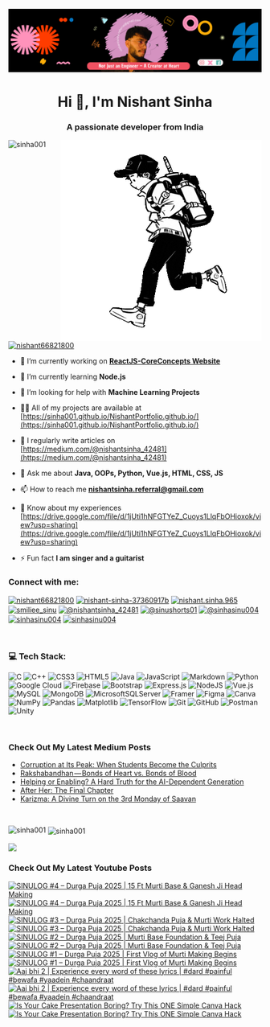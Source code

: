 [![MasterHead](head.png)](https://www.linkedin.com/in/nishant-sinha-37360917b/)


<h1 align="center">Hi 👋, I'm Nishant Sinha</h1>
<h3 align="center">A passionate developer from India</h3>

<img align="right" alt = "Coding" width = "400" src = "runner.gif">

<p align="left"> <img src="https://komarev.com/ghpvc/?username=sinha001&label=Profile%20views&color=0e75b6&style=flat" alt="sinha001" /> </p>


<p align="left"> <a href="https://twitter.com/nishant66821800" target="blank"><img src="https://img.shields.io/twitter/follow/nishant66821800?logo=twitter&style=for-the-badge" alt="nishant66821800" /></a> </p>

- 🔭 I’m currently working on **[ReactJS-CoreConcepts Website](https://github.com/sinha001/ReactJS-CoreConcepts)**

- 🌱 I’m currently learning **Node.js**

- 🤝 I’m looking for help with **Machine Learning Projects**

- 👨‍💻 All of my projects are available at [https://sinha001.github.io/NishantPortfolio.github.io/](https://sinha001.github.io/NishantPortfolio.github.io/)

- 📝 I regularly write articles on [https://medium.com/@nishantsinha_42481](https://medium.com/@nishantsinha_42481)

- 💬 Ask me about **Java, OOPs, Python, Vue.js, HTML, CSS, JS**

- 📫 How to reach me **nishantsinha.referral@gmail.com**

- 📄 Know about my experiences [https://drive.google.com/file/d/1jUti1hNFGTYeZ_Cuoys1LlqFbOHioxok/view?usp=sharing](https://drive.google.com/file/d/1jUti1hNFGTYeZ_Cuoys1LlqFbOHioxok/view?usp=sharing)

- ⚡ Fun fact **I am singer and a guitarist**



<h3 align="left">Connect with me:</h3>
<p align="left">
<a href="https://twitter.com/nishant66821800" target="blank"><img align="center" src="https://raw.githubusercontent.com/rahuldkjain/github-profile-readme-generator/master/src/images/icons/Social/twitter.svg" alt="nishant66821800" height="30" width="40" /></a>
<a href="https://linkedin.com/in/nishant-sinha-37360917b" target="blank"><img align="center" src="https://raw.githubusercontent.com/rahuldkjain/github-profile-readme-generator/master/src/images/icons/Social/linked-in-alt.svg" alt="nishant-sinha-37360917b" height="30" width="40" /></a>
<a href="https://fb.com/nishant.sinha.965" target="blank"><img align="center" src="https://raw.githubusercontent.com/rahuldkjain/github-profile-readme-generator/master/src/images/icons/Social/facebook.svg" alt="nishant.sinha.965" height="30" width="40" /></a>
<a href="https://instagram.com/smiliee_sinu" target="blank"><img align="center" src="https://raw.githubusercontent.com/rahuldkjain/github-profile-readme-generator/master/src/images/icons/Social/instagram.svg" alt="smiliee_sinu" height="30" width="40" /></a>
<a href="https://medium.com/@nishantsinha_42481" target="blank"><img align="center" src="https://raw.githubusercontent.com/rahuldkjain/github-profile-readme-generator/master/src/images/icons/Social/medium.svg" alt="@nishantsinha_42481" height="30" width="40" /></a>
<a href="https://www.youtube.com/@sinushorts01" target="blank"><img align="center" src="https://raw.githubusercontent.com/rahuldkjain/github-profile-readme-generator/master/src/images/icons/Social/youtube.svg" alt="@sinushorts01" height="30" width="40" /></a>
<a href="https://www.hackerrank.com/@sinhasinu004" target="blank"><img align="center" src="https://raw.githubusercontent.com/rahuldkjain/github-profile-readme-generator/master/src/images/icons/Social/hackerrank.svg" alt="@sinhasinu004" height="30" width="40" /></a>
<a href="https://www.leetcode.com/sinhasinu004" target="blank"><img align="center" src="https://raw.githubusercontent.com/rahuldkjain/github-profile-readme-generator/master/src/images/icons/Social/leet-code.svg" alt="sinhasinu004" height="30" width="40" /></a>
<a href="https://auth.geeksforgeeks.org/user/sinhasinu004" target="blank"><img align="center" src="https://raw.githubusercontent.com/rahuldkjain/github-profile-readme-generator/master/src/images/icons/Social/geeks-for-geeks.svg" alt="sinhasinu004" height="30" width="40" /></a>
</p>
<br/>

### 💻 Tech Stack:
![C](https://img.shields.io/badge/c-%2300599C.svg?style=for-the-badge&logo=c&logoColor=white) ![C++](https://img.shields.io/badge/c++-%2300599C.svg?style=for-the-badge&logo=c%2B%2B&logoColor=white) ![CSS3](https://img.shields.io/badge/css3-%231572B6.svg?style=for-the-badge&logo=css3&logoColor=white) ![HTML5](https://img.shields.io/badge/html5-%23E34F26.svg?style=for-the-badge&logo=html5&logoColor=white) ![Java](https://img.shields.io/badge/java-%23ED8B00.svg?style=for-the-badge&logo=openjdk&logoColor=white) ![JavaScript](https://img.shields.io/badge/javascript-%23323330.svg?style=for-the-badge&logo=javascript&logoColor=%23F7DF1E) ![Markdown](https://img.shields.io/badge/markdown-%23000000.svg?style=for-the-badge&logo=markdown&logoColor=white) ![Python](https://img.shields.io/badge/python-3670A0?style=for-the-badge&logo=python&logoColor=ffdd54) ![Google Cloud](https://img.shields.io/badge/GoogleCloud-%234285F4.svg?style=for-the-badge&logo=google-cloud&logoColor=white) ![Firebase](https://img.shields.io/badge/firebase-%23039BE5.svg?style=for-the-badge&logo=firebase) ![Bootstrap](https://img.shields.io/badge/bootstrap-%238511FA.svg?style=for-the-badge&logo=bootstrap&logoColor=white) ![Express.js](https://img.shields.io/badge/express.js-%23404d59.svg?style=for-the-badge&logo=express&logoColor=%2361DAFB) ![NodeJS](https://img.shields.io/badge/node.js-6DA55F?style=for-the-badge&logo=node.js&logoColor=white) ![Vue.js](https://img.shields.io/badge/vue.js-%2335495e.svg?style=for-the-badge&logo=vuedotjs&logoColor=%234FC08D) ![MySQL](https://img.shields.io/badge/mysql-4479A1.svg?style=for-the-badge&logo=mysql&logoColor=white) ![MongoDB](https://img.shields.io/badge/MongoDB-%234ea94b.svg?style=for-the-badge&logo=mongodb&logoColor=white) ![MicrosoftSQLServer](https://img.shields.io/badge/Microsoft%20SQL%20Server-CC2927?style=for-the-badge&logo=microsoft%20sql%20server&logoColor=white) ![Framer](https://img.shields.io/badge/Framer-black?style=for-the-badge&logo=framer&logoColor=blue) ![Figma](https://img.shields.io/badge/figma-%23F24E1E.svg?style=for-the-badge&logo=figma&logoColor=white) ![Canva](https://img.shields.io/badge/Canva-%2300C4CC.svg?style=for-the-badge&logo=Canva&logoColor=white) ![NumPy](https://img.shields.io/badge/numpy-%23013243.svg?style=for-the-badge&logo=numpy&logoColor=white) ![Pandas](https://img.shields.io/badge/pandas-%23150458.svg?style=for-the-badge&logo=pandas&logoColor=white) ![Matplotlib](https://img.shields.io/badge/Matplotlib-%23ffffff.svg?style=for-the-badge&logo=Matplotlib&logoColor=black) ![TensorFlow](https://img.shields.io/badge/TensorFlow-%23FF6F00.svg?style=for-the-badge&logo=TensorFlow&logoColor=white) ![Git](https://img.shields.io/badge/git-%23F05033.svg?style=for-the-badge&logo=git&logoColor=white) ![GitHub](https://img.shields.io/badge/github-%23121011.svg?style=for-the-badge&logo=github&logoColor=white) ![Postman](https://img.shields.io/badge/Postman-FF6C37?style=for-the-badge&logo=postman&logoColor=white) ![Unity](https://img.shields.io/badge/unity-%23000000.svg?style=for-the-badge&logo=unity&logoColor=white)

<br/>

### Check Out My Latest Medium Posts

<!-- BLOG-POST-LIST:START -->
- [Corruption at Its Peak: When Students Become the Culprits](https://medium.com/@nishantsinha_42481/corruption-at-its-peak-when-students-become-the-culprits-185e1fea5d64?source=rss-2def36d1d9b5------2)
- [Rakshabandhan — Bonds of Heart vs. Bonds of Blood](https://medium.com/@nishantsinha_42481/rakshabandhan-bonds-of-heart-vs-bonds-of-blood-99947585358e?source=rss-2def36d1d9b5------2)
- [Helping or Enabling? A Hard Truth for the AI-Dependent Generation](https://medium.com/@nishantsinha_42481/helping-or-enabling-a-hard-truth-for-the-ai-dependent-generation-8185ead2a966?source=rss-2def36d1d9b5------2)
- [After Her: The Final Chapter](https://medium.com/@nishantsinha_42481/after-her-the-final-chapter-2c8705a10f1a?source=rss-2def36d1d9b5------2)
- [Karizma: A Divine Turn on the 3rd Monday of Saavan](https://medium.com/@nishantsinha_42481/karizma-a-divine-turn-on-the-3rd-monday-of-saavan-11395cff7bae?source=rss-2def36d1d9b5------2)
<!-- BLOG-POST-LIST:END -->

<br/>

<p><img align="left" src="https://github-readme-stats.vercel.app/api/top-langs?username=sinha001&show_icons=true&theme=dark&locale=en&layout=compact" alt="sinha001" /></p>

<p>&nbsp;<img align="center" src="https://github-readme-stats.vercel.app/api?username=sinha001&show_icons=true&theme=dracula&locale=en" alt="sinha001" /></p>

<p><img align="center" src="https://github-readme-streak-stats.herokuapp.com/?user=sinha001&theme=dark&hide_border=false" /></p>

### Check Out My Latest Youtube Posts

<!-- BEGIN YOUTUBE-CARDS -->
[![SINULOG #4 – Durga Puja 2025 | 15 Ft Murti Base & Ganesh Ji Head Making](https://ytcards.demolab.com/?id=HOPbrx3gWww&title=SINULOG+%234+%E2%80%93+Durga+Puja+2025+%7C+15+Ft+Murti+Base+%26+Ganesh+Ji+Head+Making&lang=en&timestamp=1756405806&background_color=%230d1117&title_color=%23ffffff&stats_color=%23dedede&max_title_lines=2&width=250&border_radius=5&duration=1347 "SINULOG #4 – Durga Puja 2025 | 15 Ft Murti Base & Ganesh Ji Head Making")](https://www.youtube.com/watch?v=HOPbrx3gWww#gh-dark-mode-only)[![SINULOG #4 – Durga Puja 2025 | 15 Ft Murti Base & Ganesh Ji Head Making](https://ytcards.demolab.com/?id=HOPbrx3gWww&title=SINULOG+%234+%E2%80%93+Durga+Puja+2025+%7C+15+Ft+Murti+Base+%26+Ganesh+Ji+Head+Making&lang=en&timestamp=1756405806&background_color=%23ffffff&title_color=%2324292f&stats_color=%2357606a&max_title_lines=2&width=250&border_radius=5&duration=1347 "SINULOG #4 – Durga Puja 2025 | 15 Ft Murti Base & Ganesh Ji Head Making")](https://www.youtube.com/watch?v=HOPbrx3gWww#gh-light-mode-only)
[![SINULOG #3 – Durga Puja 2025 | Chakchanda Puja & Murti Work Halted](https://ytcards.demolab.com/?id=coU4sCtU1c4&title=SINULOG+%233+%E2%80%93+Durga+Puja+2025+%7C+Chakchanda+Puja+%26+Murti+Work+Halted&lang=en&timestamp=1756319406&background_color=%230d1117&title_color=%23ffffff&stats_color=%23dedede&max_title_lines=2&width=250&border_radius=5&duration=679 "SINULOG #3 – Durga Puja 2025 | Chakchanda Puja & Murti Work Halted")](https://www.youtube.com/watch?v=coU4sCtU1c4#gh-dark-mode-only)[![SINULOG #3 – Durga Puja 2025 | Chakchanda Puja & Murti Work Halted](https://ytcards.demolab.com/?id=coU4sCtU1c4&title=SINULOG+%233+%E2%80%93+Durga+Puja+2025+%7C+Chakchanda+Puja+%26+Murti+Work+Halted&lang=en&timestamp=1756319406&background_color=%23ffffff&title_color=%2324292f&stats_color=%2357606a&max_title_lines=2&width=250&border_radius=5&duration=679 "SINULOG #3 – Durga Puja 2025 | Chakchanda Puja & Murti Work Halted")](https://www.youtube.com/watch?v=coU4sCtU1c4#gh-light-mode-only)
[![SINULOG #2 – Durga Puja 2025 | Murti Base Foundation & Teej Puja](https://ytcards.demolab.com/?id=D3xdz8kTPLM&title=SINULOG+%232+%E2%80%93+Durga+Puja+2025+%7C+Murti+Base+Foundation+%26+Teej+Puja&lang=en&timestamp=1756233006&background_color=%230d1117&title_color=%23ffffff&stats_color=%23dedede&max_title_lines=2&width=250&border_radius=5&duration=1044 "SINULOG #2 – Durga Puja 2025 | Murti Base Foundation & Teej Puja")](https://www.youtube.com/watch?v=D3xdz8kTPLM#gh-dark-mode-only)[![SINULOG #2 – Durga Puja 2025 | Murti Base Foundation & Teej Puja](https://ytcards.demolab.com/?id=D3xdz8kTPLM&title=SINULOG+%232+%E2%80%93+Durga+Puja+2025+%7C+Murti+Base+Foundation+%26+Teej+Puja&lang=en&timestamp=1756233006&background_color=%23ffffff&title_color=%2324292f&stats_color=%2357606a&max_title_lines=2&width=250&border_radius=5&duration=1044 "SINULOG #2 – Durga Puja 2025 | Murti Base Foundation & Teej Puja")](https://www.youtube.com/watch?v=D3xdz8kTPLM#gh-light-mode-only)
[![SINULOG #1 – Durga Puja 2025 | First Vlog of Murti Making Begins](https://ytcards.demolab.com/?id=I6vXO7FXnAk&title=SINULOG+%231+%E2%80%93+Durga+Puja+2025+%7C+First+Vlog+of+Murti+Making+Begins&lang=en&timestamp=1756146606&background_color=%230d1117&title_color=%23ffffff&stats_color=%23dedede&max_title_lines=2&width=250&border_radius=5&duration=955 "SINULOG #1 – Durga Puja 2025 | First Vlog of Murti Making Begins")](https://www.youtube.com/watch?v=I6vXO7FXnAk#gh-dark-mode-only)[![SINULOG #1 – Durga Puja 2025 | First Vlog of Murti Making Begins](https://ytcards.demolab.com/?id=I6vXO7FXnAk&title=SINULOG+%231+%E2%80%93+Durga+Puja+2025+%7C+First+Vlog+of+Murti+Making+Begins&lang=en&timestamp=1756146606&background_color=%23ffffff&title_color=%2324292f&stats_color=%2357606a&max_title_lines=2&width=250&border_radius=5&duration=955 "SINULOG #1 – Durga Puja 2025 | First Vlog of Murti Making Begins")](https://www.youtube.com/watch?v=I6vXO7FXnAk#gh-light-mode-only)
[![Aaj bhi 2 | Experience every word of these lyrics | #dard #painful #bewafa #yaadein #chaandraat](https://ytcards.demolab.com/?id=a60R98VZr8M&title=Aaj+bhi+2+%7C+Experience+every+word+of+these+lyrics+%7C+%23dard+%23painful+%23bewafa+%23yaadein+%23chaandraat&lang=en&timestamp=1752084331&background_color=%230d1117&title_color=%23ffffff&stats_color=%23dedede&max_title_lines=2&width=250&border_radius=5&duration=32 "Aaj bhi 2 | Experience every word of these lyrics | #dard #painful #bewafa #yaadein #chaandraat")](https://www.youtube.com/shorts/a60R98VZr8M#gh-dark-mode-only)[![Aaj bhi 2 | Experience every word of these lyrics | #dard #painful #bewafa #yaadein #chaandraat](https://ytcards.demolab.com/?id=a60R98VZr8M&title=Aaj+bhi+2+%7C+Experience+every+word+of+these+lyrics+%7C+%23dard+%23painful+%23bewafa+%23yaadein+%23chaandraat&lang=en&timestamp=1752084331&background_color=%23ffffff&title_color=%2324292f&stats_color=%2357606a&max_title_lines=2&width=250&border_radius=5&duration=32 "Aaj bhi 2 | Experience every word of these lyrics | #dard #painful #bewafa #yaadein #chaandraat")](https://www.youtube.com/shorts/a60R98VZr8M#gh-light-mode-only)
[![Is Your Cake Presentation Boring? Try This ONE Simple Canva Hack](https://ytcards.demolab.com/?id=EB0FbfEuFyg&title=Is+Your+Cake+Presentation+Boring%3F+Try+This+ONE+Simple+Canva+Hack&lang=en&timestamp=1751985906&background_color=%230d1117&title_color=%23ffffff&stats_color=%23dedede&max_title_lines=2&width=250&border_radius=5&duration=394 "Is Your Cake Presentation Boring? Try This ONE Simple Canva Hack")](https://www.youtube.com/watch?v=EB0FbfEuFyg#gh-dark-mode-only)[![Is Your Cake Presentation Boring? Try This ONE Simple Canva Hack](https://ytcards.demolab.com/?id=EB0FbfEuFyg&title=Is+Your+Cake+Presentation+Boring%3F+Try+This+ONE+Simple+Canva+Hack&lang=en&timestamp=1751985906&background_color=%23ffffff&title_color=%2324292f&stats_color=%2357606a&max_title_lines=2&width=250&border_radius=5&duration=394 "Is Your Cake Presentation Boring? Try This ONE Simple Canva Hack")](https://www.youtube.com/watch?v=EB0FbfEuFyg#gh-light-mode-only)
<!-- END YOUTUBE-CARDS -->

